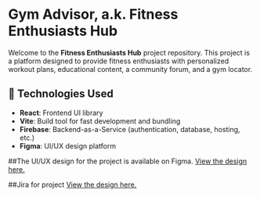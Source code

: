 # Gym Advisor, a.k. Fitness Enthusiasts Hub

Welcome to the **Fitness Enthusiasts Hub** project repository. This project is a platform designed to provide fitness enthusiasts with personalized workout plans, educational content, a community forum, and a gym locator.

## 🚀 Technologies Used
- **React**: Frontend UI library
- **Vite**: Build tool for fast development and bundling
- **Firebase**: Backend-as-a-Service (authentication, database, hosting, etc.)
- **Figma**: UI/UX design platform

##The UI/UX design for the project is available on Figma. 
[View the design here.](https://www.figma.com/design/BHheFkou7NWjxk3PR44bG6/OOAP?node-id=0-1)

##Jira for project
[View the design here.]([https://www.figma.com/design/BHheFkou7NWjxk3PR44bG6/OOAP?node-id=0-1](https://ooap.atlassian.net/jira/software/projects/OOAP/boards/1))
